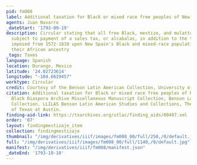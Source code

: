 ```yaml
---
pid: fm008
label: Additional taxation for Black or mixed race free peoples of New Spain
agents: Juan Navarro
_dateStart: '1793-09-19'
description: Circular stating that all free Black, mestizo, and mulatto people are
  subject to payment of a sales tax, or alcabalas, in addition to the tributo, a tax
  imposed from 1572-1810 upon New Spain's Black and mixed-race population based on
  their African ancestry
_tags: Taxes
language: Spanish
location: Durango, Mexico
latitude: '24.02723614'
longitude: "-104.6619457"
worktype: Circular
credit: Courtesy of the Benson Latin American Collection, University of Texas at Austin.
citation: Additional taxation for Black or mixed race free peoples of New Spain,'
  Black Diaspora Archive Miscellaneous Manuscript Collection, Benson Latin American
  Collection, LLILAS Benson Latin American Studies and Collections, The University
  of Texas at Austin.
finding-aid-link: https://txarchives.org/utlac/finding_aids/00497.xml
order: '07'
layout: findingmestizaje_item
collection: findingmestizaje
thumbnail: "/img/derivatives/iiif/images/fm008_00/full/250,/0/default.jpg"
full: "/img/derivatives/iiif/images/fm008_00/full/1140,/0/default.jpg"
manifest: "/img/derivatives/iiif/fm008/manifest.json"
_dateEnd: '1793-10-10'
---
```

